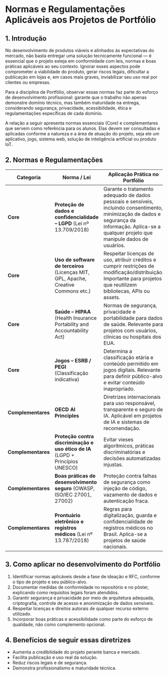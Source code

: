 # Normas e Regulamentações Aplicáveis aos Projetos de Portfólio
## 1. Introdução
No desenvolvimento de produtos viáveis e alinhados às expectativas do mercado, não basta entregar uma solução tecnicamente funcional — é essencial que o projeto esteja em conformidade com leis, normas e boas práticas aplicáveis ao seu contexto. Ignorar esses aspectos pode comprometer a viabilidade do produto, gerar riscos legais, dificultar a publicação em lojas e, em casos mais graves, inviabilizar seu uso real por clientes ou empresas.

Para a disciplina de Portfólio, observar essas normas faz parte do esforço de desenvolvimento profissional: garante que o trabalho não apenas demonstre domínio técnico, mas também maturidade na entrega, considerando segurança, privacidade, acessibilidade, ética e regulamentações específicas de cada domínio.

A relação a seguir apresenta normas essenciais (Core) e complementares que servem como referência para os alunos. Elas devem ser consultadas e aplicadas conforme a natureza e a área de atuação do projeto, seja ele um aplicativo, jogo, sistema web, solução de inteligência artificial ou produto IoT.

## 2. Normas e Regulamentações

| Categoria          | Norma / Lei                                                                         | Aplicação Prática no Portfólio                                                                                                                                                                     | Link de Referência                                                                                                                                                                                                |
| ------------------ | ----------------------------------------------------------------------------------- | -------------------------------------------------------------------------------------------------------------------------------------------------------------------------------------------------- | ----------------------------------------------------------------------------------------------------------------------------------------------------------------------------------------------------------------- |
| **Core**           | **Proteção de dados e confidencialidade – LGPD** (Lei nº 13.709/2018)               | Garante o tratamento adequado de dados pessoais e sensíveis, incluindo consentimento, minimização de dados e segurança da informação. Aplica-se a qualquer projeto que manipule dados de usuários. | [LGPD – Lei 13.709/2018](https://www.planalto.gov.br/ccivil_03/_ato2015-2018/2018/lei/L13709.htm)                                                                                                                 |
| **Core**           | **Uso de software de terceiros** (Licenças MIT, GPL, Apache, Creative Commons etc.) | Respeitar licenças de uso, atribuir créditos e cumprir restrições de modificação/distribuição. Importante para projetos que reutilizem bibliotecas, APIs ou assets.                                | [Licença MIT](https://opensource.org/licenses/MIT) \| [GPL](https://www.gnu.org/licenses/gpl-3.0.html) \| [Apache](https://www.apache.org/licenses/) \| [Creative Commons](https://creativecommons.org/licenses/) |
| **Core**           | **Saúde – HIPAA** (Health Insurance Portability and Accountability Act)             | Normas de segurança, privacidade e portabilidade para dados de saúde. Relevante para projetos com usuários, clínicas ou hospitais dos EUA.                                                         | [HIPAA Overview](https://www.hhs.gov/hipaa/index.html)                                                                                                                                                            |
| **Core**           | **Jogos – ESRB / PEGI** (Classificação indicativa)                                  | Determina a classificação etária e conteúdo permitido em jogos digitais. Relevante para definir público-alvo e evitar conteúdo inapropriado.                                                       | [ESRB](https://www.esrb.org/) \| [PEGI](https://pegi.info/)                                                                                                                                                       |
| **Complementares** | **OECD AI Principles**                                                              | Diretrizes internacionais para uso responsável, transparente e seguro de IA. Aplicável em projetos de IA e sistemas de recomendação.                                                               | [OECD AI Principles](https://oecd.ai/en/ai-principles)                                                                                                                                                            |
| **Complementares** | **Proteção contra discriminação e uso ético de IA** (LGPD + Princípios UNESCO)      | Evitar vieses algorítmicos, práticas discriminatórias e decisões automatizadas injustas.                                                                                                           | [LGPD – Art. 6º, IX](https://www.planalto.gov.br/ccivil_03/_ato2015-2018/2018/lei/L13709.htm) \| [UNESCO – Ética em IA](https://unesdoc.unesco.org/ark:/48223/pf0000380455)                                       |
| **Complementares** | **Boas práticas de desenvolvimento seguro** (OWASP, ISO/IEC 27001, 27002)           | Proteção contra falhas de segurança como injeção de código, vazamento de dados e autenticação fraca.                                                                                               | [OWASP Top 10](https://owasp.org/www-project-top-ten/) \| [ISO/IEC 27001](https://www.iso.org/isoiec-27001-information-security.html)                                                                             |
| **Complementares** | **Prontuário eletrônico e registros médicos** (Lei nº 13.787/2018)                  | Regras para digitalização, guarda e confidencialidade de registros médicos no Brasil. Aplica-se a projetos de saúde nacionais.                                                                     | [Lei 13.787/2018](https://www.planalto.gov.br/ccivil_03/_ato2015-2018/2018/lei/L13787.htm)                                                                                                                        |
                                                                                                   
## 3. Como aplicar no desenvolvimento do Portfólio
1. Identificar normas aplicáveis desde a fase de ideação e RFC, conforme o tipo de projeto e seu público-alvo.
2. Documentar medidas de conformidade no repositório e no pôster, explicando como requisitos legais foram atendidos.
3. Garantir segurança e privacidade por meio de arquitetura adequada, criptografia, controle de acesso e anonimização de dados sensíveis.
4. Respeitar licenças e direitos autorais de qualquer recurso externo utilizado.
5. Incorporar boas práticas e acessibilidade como parte do esforço de qualidade, não como complemento opcional.

## 4. Benefícios de seguir essas diretrizes
- Aumenta a credibilidade do projeto perante banca e mercado.
- Facilita publicação e uso real da solução.
- Reduz riscos legais e de segurança.
- Demonstra profissionalismo e maturidade técnica.
